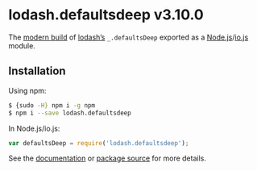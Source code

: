 # lodash.defaultsdeep v3.10.0

The [modern build](https://github.com/lodash/lodash/wiki/Build-Differences) of [lodash’s](https://lodash.com/) `_.defaultsDeep` exported as a [Node.js](http://nodejs.org/)/[io.js](https://iojs.org/) module.

## Installation

Using npm:

```bash
$ {sudo -H} npm i -g npm
$ npm i --save lodash.defaultsdeep
```

In Node.js/io.js:

```js
var defaultsDeep = require('lodash.defaultsdeep');
```

See the [documentation](https://lodash.com/docs#defaultsDeep) or [package source](https://github.com/lodash/lodash/blob/3.10.0-npm-packages/lodash.defaultsdeep) for more details.
